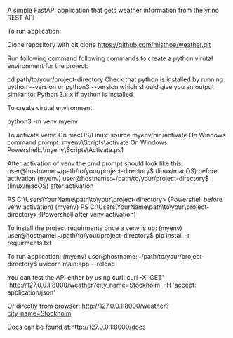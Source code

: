A simple FastAPI application that gets weather information from the yr.no REST API

To run application:

Clone repository with
git clone https://github.com/misthoe/weather.git

Run following command following commands to create a python virutal environment for the project:

cd path/to/your/project-directory
Check that python is installed by running:
python --version or python3 --version
which should give you an output similar to:
Python 3.x.x if python is installed

To create virutal environment:

python3 -m venv myenv

To activate venv:
On macOS/Linux: source myenv/bin/activate
On Windows command prompt: myenv\Scripts\activate 
On Windows Powershell:.\myenv\Scripts\Activate.ps1

After activation of venv the cmd prompt should look like this:
user@hostname:~/path/to/your/project-directory$ (linux/macOS) before activation
(myenv) user@hostname:~/path/to/your/project-directory$ (linux/macOS) after activation

PS C:\Users\YourName\path\to\your\project-directory> (Powershell before venv activation)
(myenv) PS C:\Users\YourName\path\to\your\project-directory> (Powershell after venv activation)

To install the project requirments once a venv is up:
(myenv) user@hostname:~/path/to/your/project-directory$ pip install -r requirments.txt

To run application: 
(myenv) user@hostname:~/path/to/your/project-directory$ uvicorn main:app --reload

You can test the API either by using curl:
curl -X 'GET' 'http://127.0.0.1:8000/weather?city_name=Stockholm'  -H 'accept: application/json'

Or directly from browser:
http://127.0.0.1:8000/weather?city_name=Stockholm

Docs can be found at:http://127.0.0.1:8000/docs

